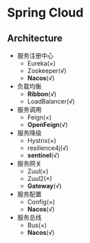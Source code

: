 # Spring Cloud

## Architecture

- 服务注册中心
  - Eureka(×)
  - Zookeeper(√)
  - **Nacos**(√)
- 负载均衡
  - **Ribbon**(√)
  - LoadBalancer(√)
- 服务调用
  - Feign(×)
  - **OpenFeign**(√)
- 服务降级
  - Hystrix(×)
  - resilience4j(√)
  - **sentinel**(√)
- 服务网关
  - Zuul(×)
  - Zuul2(×)
  - **Gateway**(√)
- 服务配置
  - Config(×)
  - **Nacos**(√)
- 服务总线
  - Bus(×)
  - **Nacos**(√)
